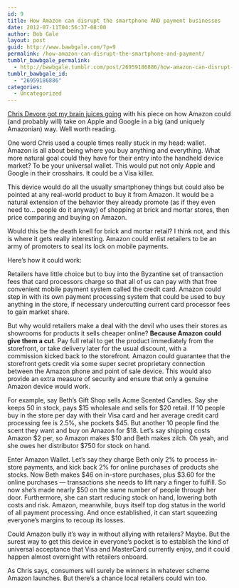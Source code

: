 ```yaml
---
id: 9
title: How Amazon can disrupt the smartphone AND payment businesses
date: 2012-07-11T04:56:37-08:00
author: Bob Gale
layout: post
guid: http://www.bawbgale.com/?p=9
permalink: /how-amazon-can-disrupt-the-smartphone-and-payment/
tumblr_bawbgale_permalink:
  - http://bawbgale.tumblr.com/post/26959186886/how-amazon-can-disrupt-the-smartphone-and-payment
tumblr_bawbgale_id:
  - "26959186886"
categories:
  - Uncategorized
---
```

[Chris Devore got my brain juices going](http://www.crashdev.com/2012/07/heres-how-amazon-can-disrupt-smartphone.html) with his piece on how Amazon could (and probably will) take on Apple and Google in a big (and uniquely Amazonian) way. Well worth reading. 

One word Chris used a couple times really stuck in my head: wallet. Amazon is all about being where you buy anything and everything. What more natural goal could they have for their entry into the handheld device market? To be your universal wallet. This would put not only Apple and Google in their crosshairs. It could be a Visa killer. 

This device would do all the usually smartphoney things but could also be pointed at any real-world product to buy it from Amazon. It would be a natural extension of the behavior they already promote (as if they even need to… people do it anyway) of shopping at brick and mortar stores, then price comparing and buying on Amazon. 

Would this be the death knell for brick and mortar retail? I think not, and this is where it gets really interesting. Amazon could enlist retailers to be an army of promoters to seal its lock on mobile payments. 

Here’s how it could work:

Retailers have little choice but to buy into the Byzantine set of transaction fees that card processors charge so that all of us can pay with that free convenient mobile payment system called the credit card. Amazon could step in with its own payment processing system that could be used to buy anything in the store, if necessary undercutting current card processor fees to gain market share. 

But why would retailers make a deal with the devil who uses their stores as showrooms for products it sells cheaper online? **Because Amazon could give them a cut**. Pay full retail to get the product immediately from the storefront, or take delivery later for the usual discount, with a commission kicked back to the storefront. Amazon could guarantee that the storefront gets credit via some super secret proprietary connection between the Amazon phone and point of sale device. This would also provide an extra measure of security and ensure that only a genuine Amazon device would work. 

For example, say Beth’s Gift Shop sells Acme Scented Candles. Say she keeps 50 in stock, pays $15 wholesale and sells for $20 retail. If 10 people buy in the store per day with their Visa card and her average credit card processing fee is 2.5%, she pockets $45. But another 10 people find the scent they want and buy on Amazon for $18. Let’s say shipping costs Amazon $2 per, so Amazon makes $10 and Beth makes zilch. Oh yeah, and she owes her distributor $750 for stock on hand. 

Enter Amazon Wallet. Let’s say they charge Beth only 2% to process in-store payments, and kick back 2% for online purchases of products she stocks. Now Beth makes $46 on in-store purchases, plus $3.60 for the online purchases — transactions she needs to lift nary a finger to fulfill. So now she’s made nearly $50 on the same number of people through her door. Furthermore, she can start reducing stock on hand, lowering both costs and risk. Amazon, meanwhile, buys itself top dog status in the world of all payment processing. And once established, it can start squeezing everyone’s margins to recoup its losses. 

Could Amazon bully it’s way in without allying with retailers? Maybe. But the surest way to get this device in everyone’s pocket is to establish the kind of universal acceptance that Visa and MasterCard currently enjoy, and it could happen almost overnight with retailers onboard. 

As Chris says, consumers will surely be winners in whatever scheme Amazon launches. But there’s a chance local retailers could win too. 